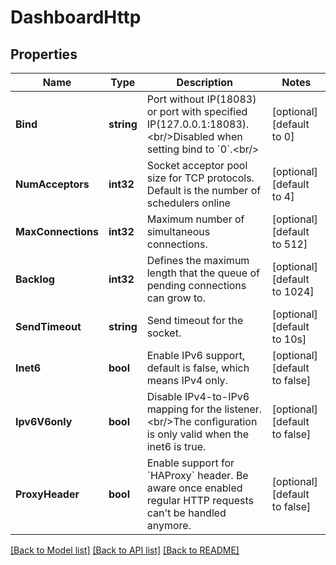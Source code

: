 # DashboardHttp

## Properties
Name | Type | Description | Notes
------------ | ------------- | ------------- | -------------
**Bind** | **string** | Port without IP(18083) or port with specified IP(127.0.0.1:18083).&lt;br/&gt;Disabled when setting bind to &#x60;0&#x60;.&lt;br/&gt; | [optional] [default to 0]
**NumAcceptors** | **int32** | Socket acceptor pool size for TCP protocols. Default is the number of schedulers online | [optional] [default to 4]
**MaxConnections** | **int32** | Maximum number of simultaneous connections. | [optional] [default to 512]
**Backlog** | **int32** | Defines the maximum length that the queue of pending connections can grow to. | [optional] [default to 1024]
**SendTimeout** | **string** | Send timeout for the socket. | [optional] [default to 10s]
**Inet6** | **bool** | Enable IPv6 support, default is false, which means IPv4 only. | [optional] [default to false]
**Ipv6V6only** | **bool** | Disable IPv4-to-IPv6 mapping for the listener.&lt;br/&gt;The configuration is only valid when the inet6 is true. | [optional] [default to false]
**ProxyHeader** | **bool** | Enable support for &#x60;HAProxy&#x60; header. Be aware once enabled regular HTTP requests can&#x27;t be handled anymore. | [optional] [default to false]

[[Back to Model list]](../README.md#documentation-for-models) [[Back to API list]](../README.md#documentation-for-api-endpoints) [[Back to README]](../README.md)

